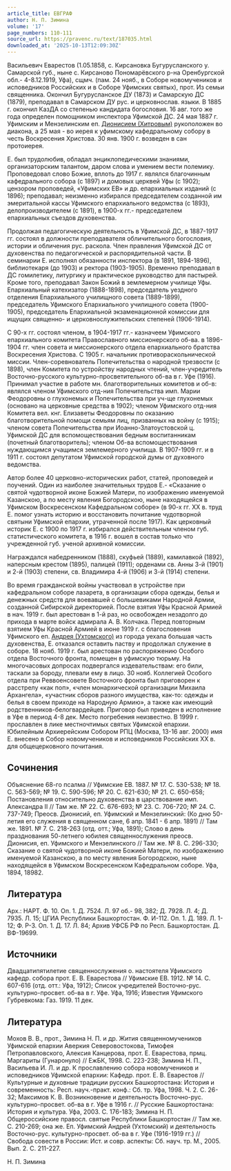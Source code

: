 ```yaml
---
article_title: ЕВГРАФ
author: Н. П. Зимина
volume: '17'
page_numbers: 110-111
source_url: https://pravenc.ru/text/187035.html
downloaded_at: '2025-10-13T12:09:30Z'
---
```


Васильевич Еварестов (1.05.1858, с. Кирсановка Бугурусланского у. Самарской губ., ныне с. Кирсаново Пономарёвского р-на Оренбургской обл.- 4-8.12.1919, Уфа), сщмч. (пам. 24 нояб., в Соборе новомучеников и исповедников Российских и в Соборе Уфимских святых), прот. Из семьи священника. Окончил Бугурусланское ДУ (1873) и Самарскую ДС (1879), преподавал в Самарском ДУ рус. и церковнослав. языки. В 1885 г. окончил КазДА со степенью кандидата богословия. 16 авг. того же года определен помощником инспектора Уфимской ДС. 24 мая 1887 г. Уфимским и Мензелинским еп. [Дионисием (Хитровым)](<https://pravenc.ru/text/ДИОНИСИЙ (Хитров.html>) рукоположен во диакона, а 25 мая - во иерея к уфимскому кафедральному собору в честь Воскресения Христова. 30 янв. 1900 г. возведен в сан протоиерея.

Е. был трудолюбив, обладал энциклопедическими знаниями, организаторским талантом, даром слова и умением вести полемику. Проповедовал слово Божие, вплоть до 1917 г. являлся благочинным кафедрального собора (с 1897) и домовых церквей Уфы (с 1902); цензором проповедей, «Уфимских ЕВ» и др. епархиальных изданий (с 1896); преподавал; неизменно избирался председателем созданной им эмеритальной кассы Уфимского епархиального ведомства (с 1893), делопроизводителем (с 1891), в 1900-х гг.- председателем епархиальных съездов духовенства.

Продолжая педагогическую деятельность в Уфимской ДС, в 1887-1917 гг. состоял в должности преподавателя обличительного богословия, истории и обличения рус. раскола. Член правления Уфимской ДС от духовенства по педагогической и распорядительной части. В семинарии Е. исполнял обязанности инспектора (в 1891, 1894-1896), библиотекаря (до 1903) и ректора (1903-1905). Временно преподавал в ДС гомилетику, литургику и практическое руководство для пастырей. Кроме того, преподавал Закон Божий в землемерном училище Уфы. Епархиальный катехизатор (1888-1898), председатель уездного отделения Епархиального училищного совета (1889-1899), председатель Уфимского Епархиального училищного совета (1900-1905), председатель Епархиальной экзаменационной комиссии для ищущих священно- и церковнослужительских степеней (1906-1914).

С 90-х гг. состоял членом, в 1904-1917 гг.- казначеем Уфимского епархиального комитета Православного миссионерского об-ва. в 1896-1904 гг. член совета и миссионерского отдела епархиального братства Воскресения Христова. С 1905 г. начальник противораскольнической миссии. Член-соревнователь Попечительства о народной трезвости (с 1898), член Комитета по устройству народных чтений, член-учредитель Восточно-русского культурно-просветительного об-ва в г. Уфе (1916). Принимал участие в работе мн. благотворительных комитетов и об-в: являлся членом Уфимского отд-ния Попечительства имп. Марии Феодоровны о глухонемых и Попечительства при уч-ще глухонемых (основано на церковные средства в 1902); членом Уфимского отд-ния Комитета вел. кнг. Елизаветы Феодоровны по оказанию благотворительной помощи семьям лиц, призванных на войну (с 1915); членом совета Попечительства при Иоанно-Златоустовской ц. Уфимской ДС для вспомоществования бедным воспитанникам (почетный благотворитель); членом Об-ва вспомоществования нуждающимся учащимся землемерного училища. В 1907-1909 гг. и в 1911 г. состоял депутатом Уфимской городской думы от духовного ведомства.

Автор более 40 церковно-исторических работ, статей, проповедей и поучений. Один из наиболее значительных трудов Е.- «Сказание о святой чудотворной иконе Божией Матери, по изображению именуемой Казанскою, а по месту явления Богородскою, ныне находящейся в Уфимском Воскресенском Кафедральном соборе» (в 90-х гг. XX в. труд Е. помог узнать историю и восстановить почитание чудотворной святыни Уфимской епархии, утраченной после 1917). Как церковный историк Е. с 1900 по 1917 г. избирался действительным членом губ. статистического комитета, в 1916 г. вошел в состав только что учрежденной губ. ученой архивной комиссии.

Награждался набедренником (1888), скуфьей (1889), камилавкой (1892), наперсным крестом (1895), палицей (1911); орденами св. Анны 3-й (1901) и 2-й (1903) степени, св. Владимира 4-й (1906) и 3-й (1914) степени.

Во время гражданской войны участвовал в устройстве при кафедральном соборе лазарета, в организации сбора одежды, белья и денежных средств для воевавшей с большевиками Народной Армии, созданной Сибирской директорией. После взятия Уфы Красной Армией в нач. 1919 г. был арестован в 1-й раз, но освобожден незадолго до прихода в марте войск адмирала А. В. Колчака. Перед повторным взятием Уфы Красной Армией в июне 1919 г. с благословения Уфимского еп. [Андрея (Ухтомского)](<https://pravenc.ru/text/Андрея (Ухтомского).html>) из города уехала большая часть духовенства, Е. отказался оставить паству и продолжал служение в соборе. 18 нояб. 1919 г. был арестован по распоряжению Особого отдела Восточного фронта, помещен в уфимскую тюрьму. На многочасовых допросах подвергался издевательствам: его били, таскали за бороду, плевали ему в лицо. 30 нояб. Коллегией Особого отдела при Реввоенсовете Восточного фронта был приговорен к расстрелу «как поп», «член монархической организации Михаила Архангела», «участник сборов разного имущества, как-то: одежды и белья в своем приходе на Народную Армию», а также как имеющий родственников-белогвардейцев. Приговор был приведен в исполнение в Уфе в период 4-8 дек. Место погребения неизвестно. В 1999 г. прославлен в лике местночтимых святых Уфимской епархии. Юбилейным Архиерейским Собором РПЦ (Москва, 13-16 авг. 2000) имя Е. внесено в Собор новомучеников и исповедников Российских ХХ в. для общецерковного почитания.

## Сочинения

Объяснение 68-го псалма // Уфимские ЕВ. 1887. № 17. С. 530-538; № 18. С. 563-569; № 19. С. 590-596; № 20. С. 621-630; № 21. С. 650-658; Постановления относительно духовенства в царствование имп. Александра II // Там же. № 22. С. 676-693; № 23. С. 706-720; № 24. С. 737-749; Преосв. Дионисий, еп. Уфимский и Мензелинский: (Ко дню 50-летия его служения в священном сане, 6 апр. 1841 - 6 апр. 1891) // Там же. 1891. № 7. С. 218-263 (отд. отт.; Уфа, 1891); Слово в день празднования 50-летнего юбилея священнослужения преосв. Дионисия, еп. Уфимского и Мензелинского // Там же. № 8. С. 296-330; Сказание о святой чудотворной иконе Божией Матери, по изображению именуемой Казанскою, а по месту явления Богородскою, ныне находящейся в Уфимском Воскресенском Кафедральном соборе. Уфа, 1894, 18982.

## Литература

Арх.: НАРТ. Ф. 10. Оп. 1. Д. 7524. Л. 97 об.- 98, 382; Д. 7928. Л. 4; Д. 7935. Л. 15; ЦГИА Республики Башкортостан. Ф. И-112. Оп. 1. Д. 189. Л. 1-12; Ф. Р-3. Оп. 1. Д. 17. Л. 84; Архив УФСБ РФ по Респ. Башкортостан. Д. ВФ-19699.

## Источники

Двадцатипятилетие священнослужения о. настоятеля Уфимского кафедр. собора прот. Е. В. Еварестова // Уфимские ЕВ. 1912. № 14. С. 607-616 (отд. отт.: Уфа, 1912); Список учредителей Восточно-рус. культурно-просвет. об-ва в г. Уфе. Уфа, 1916; Известия Уфимского Губревкома: Газ. 1919. 11 дек.

## Литература

Мохов В. В., прот., Зимина Н. П. и др. Жития священномучеников Уфимской епархии Аверкия Северовостокова, Тимофея Петропавловского, Алексия Канцерова, прот. Е. Еварестова, прмц. Маргариты (Гунаронуло) // ЕжБК, 1998. С. 223-238; Зимина Н. П., Васильева И. Л. и др. К прославлению собора новомучеников и исповедников Уфимской епархии: Кафедр. прот. Е. В. Еварестов // Культурные и духовные традиции русских Башкортостана: История и современность: Респ. науч.-практ. конф.: Сб. тр. Уфа, 1998. Ч. 2. С. 26-32; Максимов К. В. Возникновение и деятельность Восточно-рус. культурно-просвет. об-ва в г. Уфе в 1916 г. // Русские Башкортостана: История и культура. Уфа, 2003. С. 176-183; Зимина Н. П. Общероссийские правосл. святые Республики Башкортостан // Там же. С. 210-269; она же. Еп. Уфимский Андрей (Ухтомский) и деятельность Восточно-рус. культурно-просвет. об-ва в г. Уфе (1916-1919 гг.) // Свобода совести в России: Ист. и совр. аспекты: Сб. науч. тр. М., 2005. Вып. 2. С. 211-227.

Н. П. Зимина
